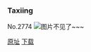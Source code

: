 ### Taxiing
No.2774
![图片不见了~~~](https://imgs.xkcd.com/comics/taxiing.png)

[原址](https://xkcd.com//2774) [下载](https://imgs.xkcd.com/comics/taxiing.png)


